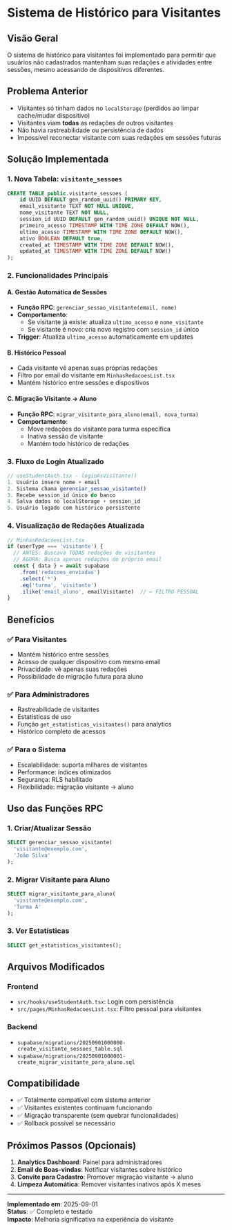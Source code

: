 # Sistema de Histórico para Visitantes

## Visão Geral

O sistema de histórico para visitantes foi implementado para permitir que usuários não cadastrados mantenham suas redações e atividades entre sessões, mesmo acessando de dispositivos diferentes.

## Problema Anterior

- Visitantes só tinham dados no `localStorage` (perdidos ao limpar cache/mudar dispositivo)
- Visitantes viam **todas** as redações de outros visitantes
- Não havia rastreabilidade ou persistência de dados
- Impossível reconectar visitante com suas redações em sessões futuras

## Solução Implementada

### 1. Nova Tabela: `visitante_sessoes`

```sql
CREATE TABLE public.visitante_sessoes (
    id UUID DEFAULT gen_random_uuid() PRIMARY KEY,
    email_visitante TEXT NOT NULL UNIQUE,
    nome_visitante TEXT NOT NULL,
    session_id UUID DEFAULT gen_random_uuid() UNIQUE NOT NULL,
    primeiro_acesso TIMESTAMP WITH TIME ZONE DEFAULT NOW(),
    ultimo_acesso TIMESTAMP WITH TIME ZONE DEFAULT NOW(),
    ativo BOOLEAN DEFAULT true,
    created_at TIMESTAMP WITH TIME ZONE DEFAULT NOW(),
    updated_at TIMESTAMP WITH TIME ZONE DEFAULT NOW()
);
```

### 2. Funcionalidades Principais

#### A. Gestão Automática de Sessões
- **Função RPC**: `gerenciar_sessao_visitante(email, nome)`
- **Comportamento**:
  - Se visitante já existe: atualiza `ultimo_acesso` e `nome_visitante`
  - Se visitante é novo: cria novo registro com `session_id` único
- **Trigger**: Atualiza `ultimo_acesso` automaticamente em updates

#### B. Histórico Pessoal
- Cada visitante vê apenas suas próprias redações
- Filtro por email do visitante em `MinhasRedacoesList.tsx`
- Mantém histórico entre sessões e dispositivos

#### C. Migração Visitante → Aluno
- **Função RPC**: `migrar_visitante_para_aluno(email, nova_turma)`
- **Comportamento**:
  - Move redações do visitante para turma específica
  - Inativa sessão de visitante
  - Mantém todo histórico de redações

### 3. Fluxo de Login Atualizado

```typescript
// useStudentAuth.tsx - loginAsVisitante()
1. Usuário insere nome + email
2. Sistema chama gerenciar_sessao_visitante()
3. Recebe session_id único do banco
4. Salva dados no localStorage + session_id
5. Usuário logado com histórico persistente
```

### 4. Visualização de Redações Atualizada

```typescript
// MinhasRedacoesList.tsx
if (userType === 'visitante') {
  // ANTES: Buscava TODAS redações de visitantes
  // AGORA: Busca apenas redações do próprio email
  const { data } = await supabase
    .from('redacoes_enviadas')
    .select('*')
    .eq('turma', 'visitante')
    .ilike('email_aluno', emailVisitante)  // ← FILTRO PESSOAL
}
```

## Benefícios

### ✅ Para Visitantes
- Mantém histórico entre sessões
- Acesso de qualquer dispositivo com mesmo email
- Privacidade: vê apenas suas redações
- Possibilidade de migração futura para aluno

### ✅ Para Administradores
- Rastreabilidade de visitantes
- Estatísticas de uso
- Função `get_estatisticas_visitantes()` para analytics
- Histórico completo de acessos

### ✅ Para o Sistema
- Escalabilidade: suporta milhares de visitantes
- Performance: índices otimizados
- Segurança: RLS habilitado
- Flexibilidade: migração visitante → aluno

## Uso das Funções RPC

### 1. Criar/Atualizar Sessão
```sql
SELECT gerenciar_sessao_visitante(
  'visitante@exemplo.com',
  'João Silva'
);
```

### 2. Migrar Visitante para Aluno
```sql
SELECT migrar_visitante_para_aluno(
  'visitante@exemplo.com',
  'Turma A'
);
```

### 3. Ver Estatísticas
```sql
SELECT get_estatisticas_visitantes();
```

## Arquivos Modificados

### Frontend
- `src/hooks/useStudentAuth.tsx`: Login com persistência
- `src/pages/MinhasRedacoesList.tsx`: Filtro pessoal para visitantes

### Backend
- `supabase/migrations/20250901000000-create_visitante_sessoes_table.sql`
- `supabase/migrations/20250901000001-create_migrar_visitante_para_aluno.sql`

## Compatibilidade

- ✅ Totalmente compatível com sistema anterior
- ✅ Visitantes existentes continuam funcionando
- ✅ Migração transparente (sem quebrar funcionalidades)
- ✅ Rollback possível se necessário

## Próximos Passos (Opcionais)

1. **Analytics Dashboard**: Painel para administradores
2. **Email de Boas-vindas**: Notificar visitantes sobre histórico
3. **Convite para Cadastro**: Promover migração visitante → aluno
4. **Limpeza Automática**: Remover visitantes inativos após X meses

---

**Implementado em**: 2025-09-01  
**Status**: ✅ Completo e testado  
**Impacto**: Melhoria significativa na experiência do visitante